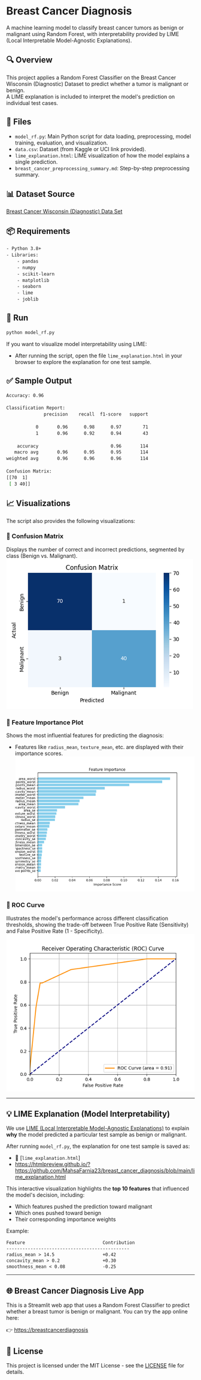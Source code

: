 # Breast Cancer Diagnosis

A machine learning model to classify breast cancer tumors as benign or malignant using Random Forest, with interpretability provided by LIME (Local Interpretable Model-Agnostic Explanations).

## 🔍 Overview
This project applies a Random Forest Classifier on the Breast Cancer Wisconsin (Diagnostic) Dataset to predict whether a tumor is malignant or benign.  
A LIME explanation is included to interpret the model's prediction on individual test cases.

## 📂 Files
- `model_rf.py`: Main Python script for data loading, preprocessing, model training, evaluation, and visualization.
- `data.csv`: Dataset (from Kaggle or UCI link provided).
- `lime_explanation.html`: LIME visualization of how the model explains a single prediction.
- `breast_cancer_preprocessing_summary.md`: Step-by-step preprocessing summary.

## 📊 Dataset Source
[Breast Cancer Wisconsin (Diagnostic) Data Set](https://www.kaggle.com/datasets/uciml/breast-cancer-wisconsin-data)

## 📦 Requirements
```bash
- Python 3.8+
- Libraries:
    - pandas
    - numpy
    - scikit-learn
    - matplotlib
    - seaborn
    - lime
    - joblib
````

## 🚀 Run

```bash
python model_rf.py
```

If you want to visualize model interpretability using LIME:

* After running the script, open the file `lime_explanation.html` in your browser to explore the explanation for one test sample.

## ✅ Sample Output

```bash
Accuracy: 0.96

Classification Report:
              precision    recall  f1-score   support

           0       0.96      0.98      0.97        71
           1       0.96      0.92      0.94        43

    accuracy                           0.96       114
   macro avg       0.96      0.95      0.95       114
weighted avg       0.96      0.96      0.96       114

Confusion Matrix:
[[70  1]
 [ 3 40]]
```

## 📈 Visualizations

The script also provides the following visualizations:

### 🔹 Confusion Matrix

Displays the number of correct and incorrect predictions, segmented by class (Benign vs. Malignant).
![Confusion Matrix](images/confusion_matrix.png)

### 🔹 Feature Importance Plot

Shows the most influential features for predicting the diagnosis:

* Features like `radius_mean`, `texture_mean`, etc. are displayed with their importance scores.
  ![Feature Importance](images/feature_importance.png)

### 🔹 ROC Curve

Illustrates the model's performance across different classification thresholds, showing the trade-off between True Positive Rate (Sensitivity) and False Positive Rate (1 - Specificity).
![ROC Curve](images/roc_curve.png)

---

## 💡 LIME Explanation (Model Interpretability)

We use [LIME (Local Interpretable Model-Agnostic Explanations)](https://github.com/marcotcr/lime) to explain **why** the model predicted a particular test sample as benign or malignant.

After running `model_rf.py`, the explanation for one test sample is saved as:

* 🔗 [`lime_explanation.html`]
* https://htmlpreview.github.io/?https://github.com/MahsaFarnia23/breast_cancer_diagnosis/blob/main/lime_explanation.html

This interactive visualization highlights the **top 10 features** that influenced the model's decision, including:

* Which features pushed the prediction toward malignant
* Which ones pushed toward benign
* Their corresponding importance weights

Example:

```
Feature                             Contribution
----------------------------------------------
radius_mean > 14.5                  +0.42
concavity_mean > 0.2                +0.30
smoothness_mean < 0.08              -0.25
```

---

## 🌐 Breast Cancer Diagnosis Live App

This is a Streamlit web app that uses a Random Forest Classifier to predict whether a breast tumor is benign or malignant.
You can try the app online here:

👉 [https://breastcancerdiagnosis](https://breastcancerdiagnosis-xwiskh48x4ynp8s2ssenc2.streamlit.app/)

## 📜 License

This project is licensed under the MIT License - see the [LICENSE](LICENSE) file for details.


